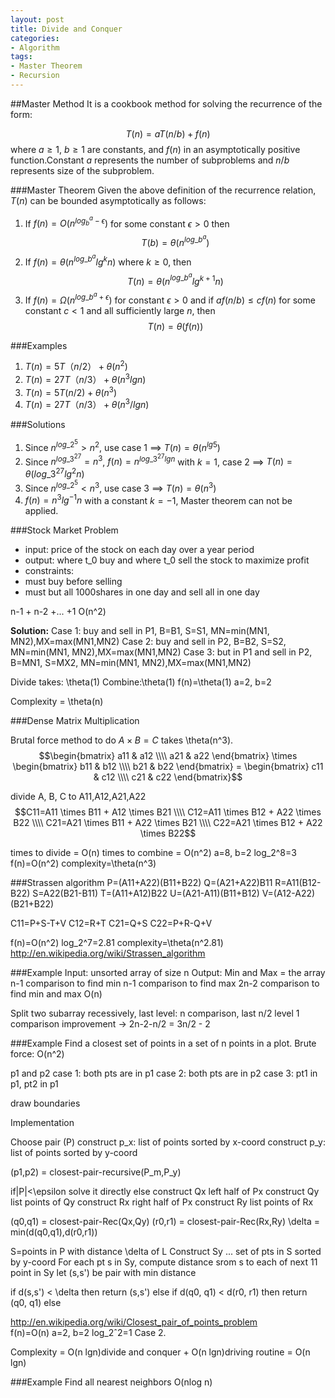 ```yaml
---
layout: post
title: Divide and Conquer
categories:
- Algorithm
tags:
- Master Theorem
- Recursion
---
```


##Master Method
It is a cookbook method for solving the recurrence of the form:

$$T(n)= aT(n/b) + f(n)$$
where $a≥1$, $b≥1$ are constants, and $f(n)$ in an asymptotically positive function.Constant $a$ represents the number of subproblems and $n/b$ represents size of the subproblem.

###Master Theorem 
Given the above definition of the recurrence relation, $T(n)$ can be bounded asymptotically as follows:
 
1. If $f(n)=O(n^{log_b^a - \epsilon})$ for some constant $\epsilon>0$ then $$T(b)= \theta(n^{log\_b^a})$$
2. If $f(n)=\theta(n^{log\_b^a}lg^kn)$ where $k≥0$, then $$T(n)=\theta(n^{log\_b^a}lg^{k+1}n)$$
3. If $f(n)=\Omega(n^{log\_b^a+\epsilon})$ for constant $\epsilon>0$ and if $af(n/b)≤cf(n)$ for some constant $c<1$ and all sufficiently large $n$, then $$T(n) = \theta(f(n))$$

###Examples

1. $T(n)=5T（n/2） + \theta(n^2)$
2. $T(n)=27T（n/3） + \theta(n^3lgn)$
3. $T(n)=5T(n/2)+ \theta(n^3)$
4. $T(n)=27T（n/3） + \theta(n^3/lgn)$

###Solutions

1. Since $n^{log\_2^5}>n^2$, use case 1 $\implies$ $T(n)=\theta(n^{lg5})$
2. Since $n^{log\_3^{27}} = n^3$, $f(n) = n^{log\_3^{27} lgn}$ with $k=1$, case 2 $\implies$ $T(n)=\theta(log\_3^{27} lg^2n)$
3. Since $n^{log\_2^5}<n^3$, use case 3 $\implies$ $T(n)=\theta(n^3)$
4. $f(n)=n^3lg^{-1}n$ with a constant $k=-1$, Master theorem can not be applied.

###Stock Market Problem
- input: price of the stock on each day over a year period
- output: where t_0 buy and where t_0 sell the stock to maximize profit
- constraints: 
 - must buy before selling
 - must but all 1000shares in one day and sell all in one day

n-1 + n-2 +... +1
O(n^2)

**Solution:**
Case 1: buy and sell in P1, B=B1, S=S1, 
MN=min(MN1, MN2),MX=max(MN1,MN2)
Case 2: buy and sell in P2, B=B2, S=S2,
MN=min(MN1, MN2),MX=max(MN1,MN2)
Case 3: but in P1 and sell in P2, B=MN1, S=MX2,
MN=min(MN1, MN2),MX=max(MN1,MN2)

Divide takes: \theta(1)
Combine:\theta(1)
f(n)=\theta(1)
a=2, b=2

Complexity = \theta(n)

###Dense Matrix Multiplication

Brutal force method to do $A \times B=C$ takes \theta(n^3).
$$\begin{bmatrix} a11 & a12 \\\\ a21 & a22 \end{bmatrix} \times \begin{bmatrix} b11 & b12 \\\\ b21 & b22 \end{bmatrix} = \begin{bmatrix} c11 & c12 \\\\ c21 & c22 \end{bmatrix}$$	

divide A, B, C to A11,A12,A21,A22
$$C11=A11 \times B11 + A12 \times B21 \\\\
  C12=A11 \times B12 + A22 \times B22 \\\\
  C21=A21 \times B11 + A22 \times B21 \\\\
  C22=A21 \times B12 + A22 \times B22$$

times to divide = O(n)
times to combine = O(n^2)
a=8, b=2
log_2^8=3
f(n)=O(n^2)
complexity=\theta(n^3)

###Strassen algorithm
P=(A11+A22)(B11+B22)
Q=(A21+A22)B11
R=A11(B12-B22)
S=A22(B21-B11)
T=(A11+A12)B22
U=(A21-A11)(B11+B12)
V=(A12-A22)(B21+B22)

C11=P+S-T+V
C12=R+T
C21=Q+S
C22=P+R-Q+V

f(n)=O(n^2)
log_2^7=2.81
complexity=\theta(n^2.81)
<http://en.wikipedia.org/wiki/Strassen_algorithm>

###Example
Input: unsorted array of size n
Output: Min and Max = the array
n-1 comparison to find min
n-1 comparison to find max
2n-2 comparison to find min and max
O(n)

Split two subarray recessively, 
last level: n comparison, last n/2 level 1 comparison
improvement -> 2n-2-n/2 = 3n/2 - 2

###Example
Find a closest set of points in a set of n points in a plot. 
Brute force: O(n^2)

p1 and p2
case 1: both pts are in p1
case 2: both pts are in p2
case 3: pt1 in p1, pt2 in p1

draw boundaries 


Implementation 

Choose  pair (P)
construct p_x: list of points sorted by x-coord
construct p_y: list of points sorted by y-coord

(p1,p2) = closest-pair-recursive(P_m,P_y)

if|P|<\epsilon
	solve it directly
else
	construct Qx left half of Px
	construct Qy list points of Qy
	construct Rx right half of Px
	construct Ry list points of Rx
	
(q0,q1) = closest-pair-Rec(Qx,Qy)
(r0,r1) = closest-pair-Rec(Rx,Ry)
\delta = min(d(q0,q1),d(r0,r1))	

S=points in P with distance \delta of L
Construct Sy ... set of pts in S sorted by y-coord
For each pt s in Sy, compute distance
	srom s to each of next 11 point in Sy let (s,s') be pair with min distance
	
if d(s,s') < \delta then
	return (s,s')
else if d(q0, q1) < d(r0, r1) then
	return (q0, q1)
else
		
	
<http://en.wikipedia.org/wiki/Closest_pair_of_points_problem>	
f(n)=O(n)
a=2, b=2
log_2ˆ2=1 
Case 2.

Complexity = O(n lgn)divide and conquer + O(n lgn)driving routine = O(n lgn) 


###Example
Find all nearest neighbors 
O(nlog n)